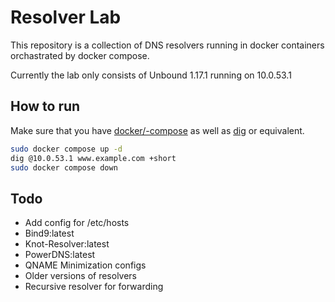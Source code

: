 # Resolver Lab

This repository is a collection of DNS resolvers running in docker containers
orchastrated by docker compose.

Currently the lab only consists of Unbound 1.17.1 running on 10.0.53.1

## How to run
Make sure that you have [docker/-compose](https://docs.docker.com/engine/install/) as well as [dig](https://linux.die.net/man/1/dig) or equivalent.
```sh
sudo docker compose up -d
dig @10.0.53.1 www.example.com +short
sudo docker compose down
```

## Todo
- Add config for /etc/hosts
- Bind9:latest
- Knot-Resolver:latest
- PowerDNS:latest
- QNAME Minimization configs
- Older versions of resolvers
- Recursive resolver for forwarding
